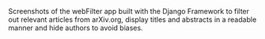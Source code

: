 Screenshots of the webFilter app built with the Django Framework to filter out relevant articles from arXiv.org, display titles and abstracts in a readable manner and hide authors to avoid biases.
